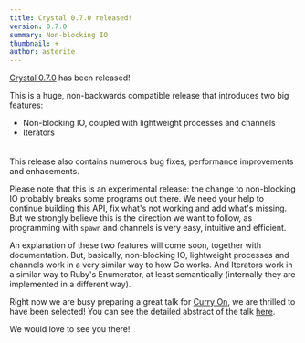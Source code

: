 ```yaml
---
title: Crystal 0.7.0 released!
version: 0.7.0
summary: Non-blocking IO
thumbnail: +
author: asterite
---
```


[Crystal 0.7.0](https://github.com/crystal-lang/crystal/releases/tag/0.7.0) has been released!

This is a huge, non-backwards compatible release that introduces two big features:

<ul class="goals" style="padding-bottom:20px">
  <li>Non-blocking IO, coupled with lightweight processes and channels</li>
  <li>Iterators</li>
</ul>

This release also contains numerous bug fixes, performance improvements and enhacements.

Please note that this is an experimental release: the change to non-blocking IO probably breaks
some programs out there. We need your help to continue building this API, fix what's not working
and add what's missing. But we strongly believe this is the direction we want to follow, as programming
with `spawn` and channels is very easy, intuitive and efficient.

An explanation of these two features will come soon, together with documentation. But, basically,
non-blocking IO, lightweight processes and channels work in a very similar way to how Go works. And
Iterators work in a similar way to Ruby's Enumerator, at least semantically (internally they are
implemented in a different way).

Right now we are busy preparing a great talk for [Curry On](http://curry-on.org/), we are thrilled
to have been selected! You can see the detailed abstract of the talk
[here](http://2015.ecoop.org/event/curryon-crystal-a-programming-language-for-humans-and-computers).

We would love to see you there!
